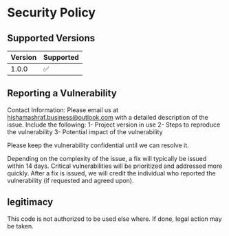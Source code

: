 # Security Policy

## Supported Versions

| Version | Supported          |
| ------- | ------------------ |
|  1.0.0  | :white_check_mark: |


## Reporting a Vulnerability

Contact Information: Please email us at hishamashraf.business@outlook.com with a detailed description of the issue.
Include the following:
1- Project version in use
2- Steps to reproduce the vulnerability
3- Potential impact of the vulnerability

Please keep the vulnerability confidential until we can resolve it.

Depending on the complexity of the issue, a fix will typically be issued within 14 days. Critical vulnerabilities will be prioritized and addressed more quickly.
After a fix is issued, we will credit the individual who reported the vulnerability (if requested and agreed upon).

## legitimacy

This code is not authorized to be used else where. If done, legal action may be taken.
